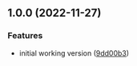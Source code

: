 ## 1.0.0 (2022-11-27)


### Features

* initial working version ([9dd00b3](https://github.com/kaibloecker/semantic-release-docker-gitlab-ci/commit/9dd00b35237613a7b9abae4727d15355b7f5c5e6))
